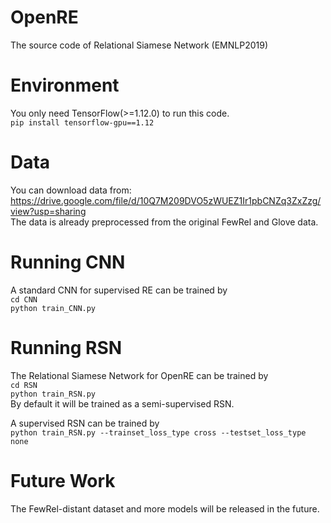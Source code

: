 # OpenRE
The source code of Relational Siamese Network (EMNLP2019)

# Environment
You only need TensorFlow(>=1.12.0) to run this code.<br>
`pip install tensorflow-gpu==1.12`<br>

# Data
You can download data from:<br>
https://drive.google.com/file/d/10Q7M209DVO5zWUEZ1Ir1pbCNZq3ZxZzg/view?usp=sharing<br>
The data is already preprocessed from the original FewRel and Glove data.

# Running CNN
A standard CNN for supervised RE can be trained by<br>
`cd CNN`<br>
`python train_CNN.py`<br>

# Running RSN
The Relational Siamese Network for OpenRE can be trained by<br>
`cd RSN`<br>
`python train_RSN.py`<br>
By default it will be trained as a semi-supervised RSN.<br>

A supervised RSN can be trained by<br>
`python train_RSN.py --trainset_loss_type cross --testset_loss_type none`<br>

# Future Work
The FewRel-distant dataset and more models will be released in the future.<br>